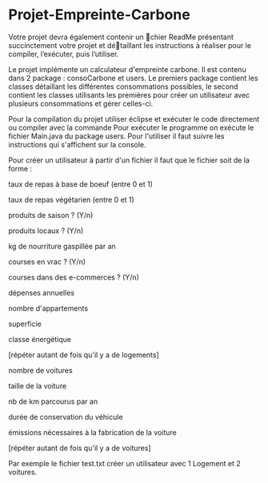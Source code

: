 # Projet-Empreinte-Carbone

Votre projet devra également contenir un chier ReadMe présentant succinctement votre projet et détaillant les instructions à réaliser pour le compiler, l’exécuter, puis l’utiliser.

Le projet implémente un calculateur d'empreinte carbone. Il est contenu dans 2 package : consoCarbone et users. Le premiers package contient les classes détaillant les différentes consommations possibles, le second contient les classes utilisants les premières pour créer un utilisateur avec plusieurs consommations et gérer celles-ci.


Pour la compilation du projet utiliser éclipse et exécuter le code directement ou compiler avec la commande
Pour exécuter le programme on exécute le fichier Main.java du package users.
Pour l'utiliser il faut suivre les instructions qui s'affichent sur la console. 

Pour créer un utilisateur à partir d'un fichier il  faut que le fichier soit de la forme : 

taux de repas à base de boeuf (entre 0 et 1)

taux de repas végétarien (entre 0 et 1)

produits de saison ? (Y/n)

produits locaux ? (Y/n)

kg de nourriture gaspillée par an

courses en vrac ? (Y/n)

courses dans des e-commerces ? (Y/n)

dépenses annuelles

nombre d'appartements

superficie

classe énergétique

[répéter autant de fois qu'il y a de logements]

nombre de voitures

taille de la voiture

nb de km parcourus par an

durée de conservation du véhicule

émissions nécessaires à la fabrication de la voiture

[répéter autant de fois qu'il y a de voitures]


Par exemple le fichier test.txt créer un utilisateur avec 1 Logement et 2 voitures.